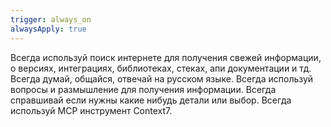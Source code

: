 ```yaml
---
trigger: always_on
alwaysApply: true
---
```

Всегда используй поиск интернете для получения свежей информации, о версиях, интеграциях, библиотеках, стеках, апи документации и тд.
Всегда думай, общайся, отвечай на русском языке.
Всегда используй вопросы и размышление для получения информации.
Всегда справшивай если нужны какие нибудь детали или выбор. 
Всегда используй MCP инструмент Context7.
